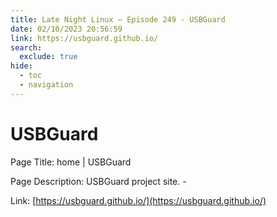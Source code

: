 ```yaml
---
title: Late Night Linux – Episode 249 - USBGuard
date: 02/10/2023 20:56:59
link: https://usbguard.github.io/
search:
  exclude: true
hide:
  - toc
  - navigation
---
```


# USBGuard

Page Title: home | USBGuard

Page Description: USBGuard project site. -  

Link: [https://usbguard.github.io/](https://usbguard.github.io/)